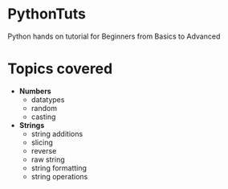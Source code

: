 # PythonTuts
Python hands on tutorial for Beginners from Basics to Advanced

# Topics covered
* __Numbers__
    * datatypes
    * random
    * casting
* __Strings__
    *  string additions
    *  slicing
    *  reverse
    *  raw string
    *  string formatting
    *  string operations
